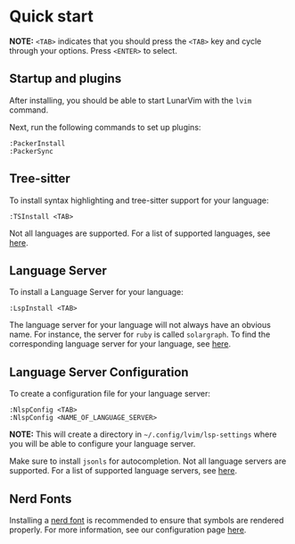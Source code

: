# Quick start

**NOTE:** `<TAB>` indicates that you should press the `<TAB>` key and cycle through your options. Press `<ENTER>` to select. 

## Startup and plugins

After installing, you should be able to start LunarVim with the `lvim` command.

Next, run the following commands to set up plugins:

```vim
:PackerInstall
:PackerSync
```

## Tree-sitter

To install syntax highlighting and tree-sitter support for your language:

```vim
:TSInstall <TAB>
```

Not all languages are supported. For a list of supported languages, see [here](https://github.com/nvim-treesitter/nvim-treesitter#supported-languages).

## Language Server

To install a Language Server for your language:

```vim
:LspInstall <TAB>
```

The language server for your language will not always have an obvious name. For instance, the server for `ruby` is called `solargraph`. To find the corresponding language server for your language, see [here](https://github.com/kabouzeid/nvim-lspinstall).

## Language Server Configuration

To create a configuration file for your language server:

```vim
:NlspConfig <TAB>
:NlspConfig <NAME_OF_LANGUAGE_SERVER> 
```

**NOTE:** This will create a directory in `~/.config/lvim/lsp-settings` where you will be able to configure your language server.

Make sure to install `jsonls` for autocompletion.  Not all language servers are supported.  For a list of supported language servers, see [here](https://github.com/tamago324/nlsp-settings.nvim/blob/main/schemas/README.md).

## Nerd Fonts

Installing a [nerd font](https://www.nerdfonts.com/) is recommended to ensure that symbols are rendered properly. For more information, see our configuration page [here](./configuration/04-nerd-fonts.html). 

